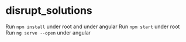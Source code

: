 # disrupt_solutions
Run `npm install` under root and under angular
Run `npm start` under root
Run `ng serve --open` under angular

